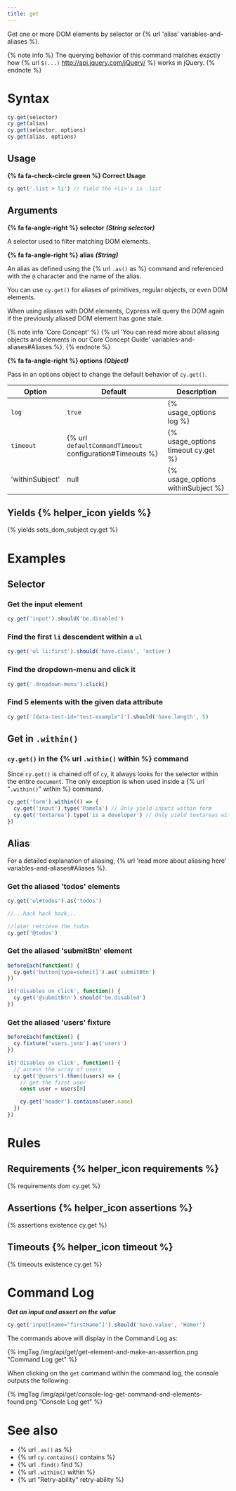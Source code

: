 ```yaml
---
title: get
---
```


Get one or more DOM elements by selector or {% url 'alias' variables-and-aliases %}.

{% note info %}
The querying behavior of this command matches exactly how {% url `$(...)` http://api.jquery.com/jQuery/ %} works in jQuery.
{% endnote %}

# Syntax

```javascript
cy.get(selector)
cy.get(alias)
cy.get(selector, options)
cy.get(alias, options)
```

## Usage

**{% fa fa-check-circle green %} Correct Usage**

```javascript
cy.get('.list > li') // Yield the <li>'s in .list
```

## Arguments

**{% fa fa-angle-right %} selector** **_(String selector)_**

A selector used to filter matching DOM elements.

**{% fa fa-angle-right %} alias** **_(String)_**

An alias as defined using the {% url `.as()` as %} command and referenced with the `@` character and the name of the alias.

You can use `cy.get()` for aliases of primitives, regular objects, or even DOM elements.

When using aliases with DOM elements, Cypress will query the DOM again if the previously aliased DOM element has gone stale.

{% note info 'Core Concept' %}
{% url 'You can read more about aliasing objects and elements in our Core Concept Guide' variables-and-aliases#Aliases %}.
{% endnote %}

**{% fa fa-angle-right %} options** **_(Object)_**

Pass in an options object to change the default behavior of `cy.get()`.

| Option    | Default                                                  | Description                        |
| --------- | -------------------------------------------------------- | ---------------------------------- |
| `log`     | `true`                                                   | {% usage_options log %}            |
| `timeout` | {% url `defaultCommandTimeout` configuration#Timeouts %} | {% usage_options timeout cy.get %} |
| 'withinSubject' | null                                               | {% usage_options withinSubject %} |

## Yields {% helper_icon yields %}

{% yields sets_dom_subject cy.get %}

# Examples

## Selector

### Get the input element

```javascript
cy.get('input').should('be.disabled')
```

### Find the first `li` descendent within a `ul`

```javascript
cy.get('ul li:first').should('have.class', 'active')
```

### Find the dropdown-menu and click it

```javascript
cy.get('.dropdown-menu').click()
```

### Find 5 elements with the given data attribute

```javascript
cy.get('[data-test-id="test-example"]').should('have.length', 5)
```

## Get in `.within()`

### `cy.get()` in the {% url `.within()` within %} command

Since `cy.get()` is chained off of `cy`, it always looks for the selector within the entire `document`. The only exception is when used inside a {% url "`.within()`" within %} command.

```javascript
cy.get('form').within(() => {
  cy.get('input').type('Pamela') // Only yield inputs within form
  cy.get('textarea').type('is a developer') // Only yield textareas within form
})
```

## Alias

For a detailed explanation of aliasing, {% url 'read more about aliasing here' variables-and-aliases#Aliases %}.

### Get the aliased 'todos' elements

```javascript
cy.get('ul#todos').as('todos')

//...hack hack hack...

//later retrieve the todos
cy.get('@todos')
```

### Get the aliased 'submitBtn' element

```javascript
beforeEach(function() {
  cy.get('button[type=submit]').as('submitBtn')
})

it('disables on click', function() {
  cy.get('@submitBtn').should('be.disabled')
})
```

### Get the aliased 'users' fixture

```javascript
beforeEach(function() {
  cy.fixture('users.json').as('users')
})

it('disables on click', function() {
  // access the array of users
  cy.get('@users').then((users) => {
    // get the first user
    const user = users[0]

    cy.get('header').contains(user.name)
  })
})
```

# Rules

## Requirements {% helper_icon requirements %}

{% requirements dom cy.get %}

## Assertions {% helper_icon assertions %}

{% assertions existence cy.get %}

## Timeouts {% helper_icon timeout %}

{% timeouts existence cy.get %}

# Command Log

**_Get an input and assert on the value_**

```javascript
cy.get('input[name="firstName"]').should('have.value', 'Homer')
```

The commands above will display in the Command Log as:

{% imgTag /img/api/get/get-element-and-make-an-assertion.png "Command Log get" %}

When clicking on the `get` command within the command log, the console outputs the following:

{% imgTag /img/api/get/console-log-get-command-and-elements-found.png "Console Log get" %}

# See also

- {% url `.as()` as %}
- {% url `cy.contains()` contains %}
- {% url `.find()` find %}
- {% url `.within()` within %}
- {% url "Retry-ability" retry-ability %}
